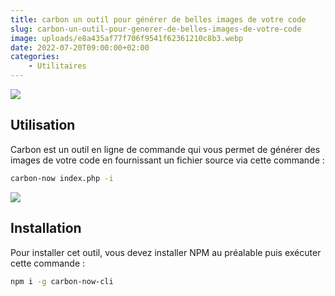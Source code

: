 ```yaml
---
title: carbon un outil pour générer de belles images de votre code
slug: carbon-un-outil-pour-generer-de-belles-images-de-votre-code
image: uploads/e8a435af77f706f9541f62361210c8b3.webp
date: 2022-07-20T09:00:00+02:00
categories:
    - Utilitaires
---
```


![](https://cdn.jsdelivr.net/gh/mixn/carbon-now-cli@master/static/demo.gif)

## Utilisation

Carbon est un outil en ligne de commande qui vous permet de générer des images de votre code en fournissant un fichier source via cette commande :

```bash
carbon-now index.php -i
```

![](uploads/f2aef9d8a54f6177e5ee54058f06f33f.svg)

## Installation

Pour installer cet outil, vous devez installer NPM au préalable puis exécuter cette commande :

```bash
npm i -g carbon-now-cli
```
